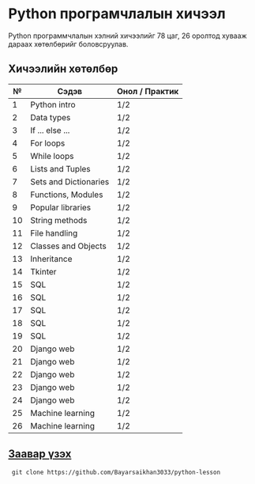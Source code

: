 # Python програмчлалын хичээл

Python программчлалын хэлний хичээлийг 78 цаг, 26 оролтод хувааж дараах хөтөлбөрийг боловсруулав.

## Хичээлийн хөтөлбөр

| №   | Cэдэв              | Онол / Практик |
| --- | ------------------------- | ------- |
| 1   | Python intro              | 1/2     |
| 2   | Data types                | 1/2     |
| 3   | If ... else ...           | 1/2     |
| 4   | For loops                 | 1/2     |
| 5   | While loops               | 1/2     |
| 6   | Lists and Tuples          | 1/2     |
| 7   | Sets and Dictionaries     | 1/2     |
| 8   | Functions, Modules        | 1/2     |
| 9   | Popular libraries         | 1/2     |
| 10  | String methods          | 1/2     |
| 11  | File handling          | 1/2     |
| 12  | Classes and Objects      | 1/2     |
| 13  | Inheritance             | 1/2     |
| 14  | Tkinter                   | 1/2     |
| 15  | SQL                       | 1/2     |
| 16  | SQL                       | 1/2     |
| 17  | SQL                       | 1/2     |
| 18  | SQL                       | 1/2     |
| 19  | SQL                       | 1/2     |
| 20  | Django web                | 1/2     |
| 21  | Django web                | 1/2     |
| 22  | Django web                | 1/2     |
| 23  | Django web                | 1/2     |
| 24  | Django web                | 1/2     |
| 25  | Machine learning          | 1/2     |
| 26  | Machine learning          | 1/2     |

## [Заавар үзэх](https://github.com/Bayarsaikhan3033/python-lesson/blob/master/%D0%B7%D0%B0%D0%B0%D0%B2%D0%B0%D1%80.md)
` git clone https://github.com/Bayarsaikhan3033/python-lesson`
